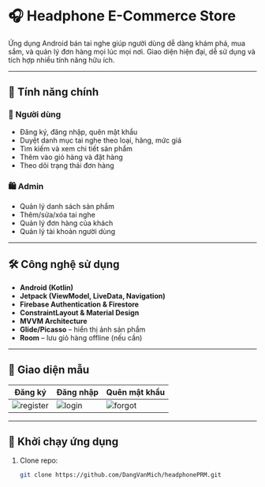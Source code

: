 # 🎧 Headphone E-Commerce Store

Ứng dụng Android bán tai nghe giúp người dùng dễ dàng khám phá, mua sắm, và quản lý đơn hàng mọi lúc mọi nơi. Giao diện hiện đại, dễ sử dụng và tích hợp nhiều tính năng hữu ích.

---

## 📱 Tính năng chính

### 👤 Người dùng
- Đăng ký, đăng nhập, quên mật khẩu
- Duyệt danh mục tai nghe theo loại, hãng, mức giá
- Tìm kiếm và xem chi tiết sản phẩm
- Thêm vào giỏ hàng và đặt hàng
- Theo dõi trạng thái đơn hàng

### 🛍️ Admin
- Quản lý danh sách sản phẩm
- Thêm/sửa/xóa tai nghe
- Quản lý đơn hàng của khách
- Quản lý tài khoản người dùng

---

## 🛠️ Công nghệ sử dụng

- **Android (Kotlin)**
- **Jetpack (ViewModel, LiveData, Navigation)**
- **Firebase Authentication & Firestore**
- **ConstraintLayout & Material Design**
- **MVVM Architecture**
- **Glide/Picasso** – hiển thị ảnh sản phẩm
- **Room** – lưu giỏ hàng offline (nếu cần)

---

## 📸 Giao diện mẫu

| Đăng ký | Đăng nhập | Quên mật khẩu |
|--------|-----------|----------------|
| ![register](./screens/register.png) | ![login](./screens/login.png) | ![forgot](./screens/forgot.png) |

---

## 🚀 Khởi chạy ứng dụng

1. Clone repo:
   ```bash
   git clone https://github.com/DangVanMich/headphonePRM.git
   
